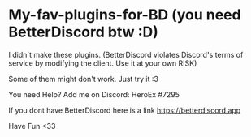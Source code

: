 # My-fav-plugins-for-BD (you need BetterDiscord btw :D)
I didn´t make these plugins. (BetterDiscord violates Discord's terms of service by modifying the client. Use it at your own RISK)

Some of them might don't work. Just try it :3

You need Help? Add me on Discord: HeroEx #7295

If you dont have BetterDiscord here is a link https://betterdiscord.app

Have Fun <33 
